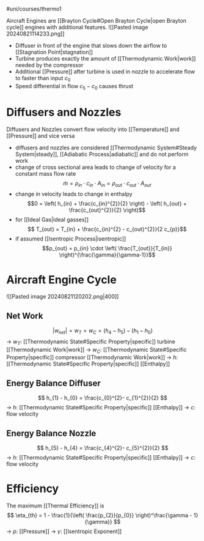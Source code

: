 #uni/courses/thermo1 

Aircraft Engines are [[Brayton Cycle#Open Brayton Cycle|open Brayton cycle]] engines with additional features.
![[Pasted image 20240821114233.png]]

- Diffuser in front of the engine that slows down the airflow to [[Stagnation Point|stagnation]] 
- Turbine produces exactly the amount of [[Thermodynamic Work|work]] needed by the compressor 
- Additional [[Pressure]] after turbine is used in nozzle to accelerate flow to faster than input $c_{0}$
- Speed differential in flow $c_{5} - c_{0}$ causes thrust

# Diffusers and Nozzles

Diffusers and Nozzles convert flow velocity into [[Temperature]] and [[Pressure]] and vice versa
- diffusers and nozzles are considered [[Thermodynamic System#Steady System|steady]], [[Adiabatic Process|adiabatic]] and do not perform work
- change of cross sectional area leads to change of velocity for a constant mass flow rate $$\dot{m} = \rho_{in} \cdot c_{in} \cdot A_{in} = \rho_{out} \cdot c_{out} \cdot A_{out}$$
- change in velocity leads to change in enthalpy $$0 = \left( h_{in} + \frac{c_{in}^{2}}{2} \right) - \left( h_{out} + \frac{c_{out}^{2}}{2} \right)$$
- for [[Ideal Gas|ideal gasses]] $$ T_{out} = T_{in} + \frac{c_{in}^{2} - c_{out}^{2}}{2 c_{p}}$$
- if assumed [[Isentropic Process|isentropic]] $$p_{out} = p_{in} \cdot \left( \frac{T_{out}}{T_{in}} \right)^{\frac{\gamma}{\gamma-1}}$$
# Aircraft Engine Cycle

![[Pasted image 20240821120202.png|400]]

## Net Work

$$
|w_{net}| = w_{T} = w_{C} = (h_{4} - h_{5}) - (h_{1} - h_{0})
$$
-> $w_{T}$: [[Thermodynamic State#Specific Property|specific]] turbine [[Thermodynamic Work|work]]
-> $w_{C}$: [[Thermodynamic State#Specific Property|specific]] compressor [[Thermodynamic Work|work]]
-> $h$: [[Thermodynamic State#Specific Property|specific]] [[Enthalpy]]

## Energy Balance Diffuser

$$
h_{1} - h_{0} = \frac{c_{0}^{2}- c_{1}^{2}}{2}
$$
-> $h$: [[Thermodynamic State#Specific Property|specific]] [[Enthalpy]]
-> $c$: flow velocity

## Energy Balance Nozzle

$$
h_{5} - h_{4} = \frac{c_{4}^{2}- c_{5}^{2}}{2}
$$
-> $h$: [[Thermodynamic State#Specific Property|specific]] [[Enthalpy]]
-> $c$: flow velocity

# Efficiency

The maximum [[Thermal Efficiency]] is
$$
\eta_{th} = 1 - \frac{1}{\left( \frac{p_{2}}{p_{0}} \right)^\frac{\gamma - 1}{\gamma}}
$$
-> $p$: [[Pressure]]
-> $\gamma$: [[Isentropic Exponent]]